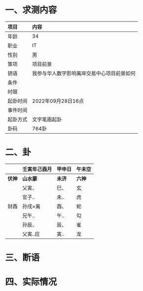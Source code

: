 # 一、求测内容
|项目|内容|
|:-|:-|
|年龄|34|
|职业|IT|
|性别|男|
|策项|项目前景|
|钥语|我参与华人数字影响离岸交易中心项目前景如何|
|条件||
|时限||
|起卦时间|2022年09月28日16点|
|事件时间||
|起卦方式|文字笔画起卦|
|卦码|764卦|

# 二、卦
||壬寅年己酉月|甲申日|午未空|
|:-|:-|:-|:-|
|**伏神**|**山水蒙**|**未济**|**六神**|
||父寅、|巳、|玄|
||官子..|未..|虎|
|财酉|孙戌×离|酉、|蛇|
||兄午..|午..|勾|
||孙辰、|辰、|雀|
||父寅..应|寅..|龙|


# 三、断语

# 四、实际情况